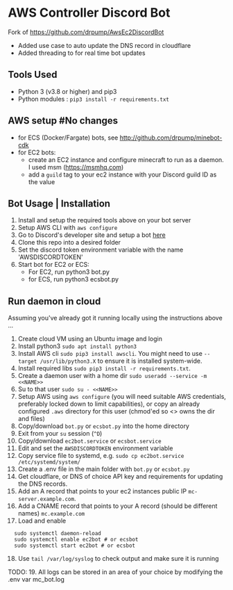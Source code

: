 # AWS Controller Discord Bot
Fork of https://github.com/drpump/AwsEc2DiscordBot 
* Added use case to auto update the DNS record in cloudflare
* Added threading to for real time bot updates

## Tools Used
* Python 3 (v3.8 or higher) and pip3
* Python modules : ```pip3 install -r requirements.txt ```

## AWS setup #No changes 
* for ECS (Docker/Fargate) bots, see http://github.com/drpump/minebot-cdk
* for EC2 bots:
  - create an EC2 instance and configure minecraft to run as a daemon. I used msm (https://msmhq.com)
  - add a `guild` tag to your ec2 instance with your Discord guild ID as the value
  
## Bot Usage | Installation
1. Install and setup the required tools above on your bot server
2. Setup AWS CLI with ``` aws configure ```
3. Go to Discord's developer site and setup a bot [here](https://discordapp.com/developers)
4. Clone this repo into a desired folder
5. Set the discord token environment variable with the name 'AWSDISCORDTOKEN'
6. Start bot for EC2 or ECS:
   * For EC2, run python3 bot.py
   * for ECS, run python3 ecsbot.py
## Run daemon in cloud
Assuming you've already got it running locally using the instructions above ...
1. Create cloud VM using an Ubuntu image and login
2. Install python3 ```sudo apt install python3```
3. Install AWS cli ```sudo pip3 install awscli```. You might need to use ```--target /usr/lib/python3.X``` to ensure it is installed system-wide.
4. Install required libs ```sudo pip3 install -r requirements.txt```. 
5. Create a daemon user with a home dir ```sudo useradd --service -m <<NAME>>```
6. Su to that user ```sudo su - <<NAME>>```
7. Setup AWS using ```aws configure``` (you will need suitable AWS credentials, preferably locked down to limit capabilities), or copy an already configured `.aws` directory for this user (chmod'ed so <<NAME>> owns the dir and files)
8. Copy/download `bot.py` or `ecsbot.py` into the home directory
9. Exit from your `su` session (```^D```)
10. Copy/download `ec2bot.service` or `ecsbot.service`
11. Edit and set the `AWSDISCORDTOKEN` environment variable
12. Copy service file to systemd, e.g. ```sudo cp ec2bot.service /etc/systemd/system/```
13. Create a .env file in the main folder with ``bot.py`` or ``ecsbot.py``
14. Get cloudflare, or DNS of choice API key and requirements for updating the DNS records.
15. Add an A record that points to your ec2 instances public IP ``mc-server.example.com``.
16. Add a CNAME record that points to your A record (should be different names)  ``mc.example.com``
17. Load and enable 

```
  sudo systemctl daemon-reload 
  sudo systemctl enable ec2bot # or ecsbot
  sudo systemctl start ec2bot # or ecsbot
```
18. Use `tail /var/log/syslog` to check output and make sure it is running

TODO:
19. All logs can be stored in an area of your choice by modifying the .env var mc_bot.log
